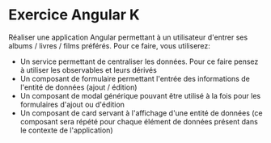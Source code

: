 # Exercice Angular K

Réaliser une application Angular permettant à un utilisateur d'entrer ses albums / livres / films préférés. Pour ce faire, vous utiliserez: 
- Un service permettant de centraliser les données. Pour ce faire pensez à utiliser les observables et leurs dérivés
- Un composant de formulaire permettant l'entrée des informations de l'entité de données (ajout / édition)
- Un composant de modal générique pouvant être utilisé à la fois pour les formulaires d'ajout ou d'édition
- Un composant de card servant à l'affichage d'une entité de données (ce composant sera répété pour chaque élément de données présent dans le contexte de l'application)